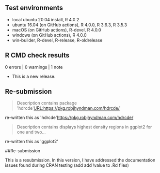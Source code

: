 ## Test environments
* local ubuntu 20.04 install, R 4.0.2
* ubuntu 16.04 (on GitHub actions), R 4.0.0, R 3.6.3, R 3.5.3
* macOS (on GitHub actions), R-devel, R 4.0.0
* windows (on GitHub actions), R 4.0.0
* win-builder, R-devel, R-release, R-oldrelease

## R CMD check results

0 errors | 0 warnings | 1 note

* This is a new release.

## Re-submission

>  Description contains package 'hdrcde'<URL:https://pkg.robjhyndman.com/hdrcde/>

re-written this as 'hdrcde'<https://pkg.robjhyndman.com/hdrcde/>

>  Description contains displays highest density regions in ggplot2 for one and two...

re-written this as 'ggplot2'

##Re-submission

This is a resubmission. In this version, I have addressed the documentation issues found during CRAN testing (add  add \value to .Rd files)
